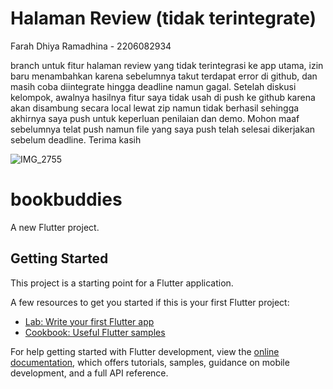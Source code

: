 # Halaman Review (tidak terintegrate)
Farah Dhiya Ramadhina - 2206082934

branch untuk fitur halaman review yang tidak terintegrasi ke app utama, izin baru menambahkan karena sebelumnya takut terdapat error di github, dan masih coba diintegrate hingga deadline namun gagal. Setelah diskusi kelompok, awalnya hasilnya fitur saya tidak usah di push ke github karena akan disambung secara local lewat zip namun tidak berhasil sehingga akhirnya saya push untuk keperluan penilaian dan demo. Mohon maaf sebelumnya telat push namun file yang saya push telah selesai dikerjakan sebelum deadline. Terima kasih

![IMG_2755](https://github.com/fikriwahab/bookbuddies-mobile/assets/124555865/0d993d15-b58b-4dce-b8a6-6cc7c41fb7db)




# bookbuddies

A new Flutter project.

## Getting Started

This project is a starting point for a Flutter application.

A few resources to get you started if this is your first Flutter project:

- [Lab: Write your first Flutter app](https://docs.flutter.dev/get-started/codelab)
- [Cookbook: Useful Flutter samples](https://docs.flutter.dev/cookbook)

For help getting started with Flutter development, view the
[online documentation](https://docs.flutter.dev/), which offers tutorials,
samples, guidance on mobile development, and a full API reference.
